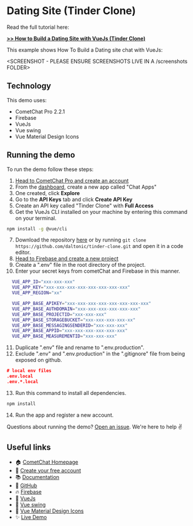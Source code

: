 # Dating Site (Tinder Clone)

Read the full tutorial here:

[**>> How to Build a Dating Site with VueJs (Tinder Clone)**](https://www.cometchat.com/tutorials/#)

This example shows How To Build a Dating site chat with VueJs:

<SCREENSHOT - PLEASE ENSURE SCREENSHOTS LIVE IN A /screenshots FOLDER>

## Technology
This demo uses:

* CometChat Pro 2.2.1
* Firebase
* VueJs
* Vue swing
* Vue Material Design Icons

## Running the demo

To run the demo follow these steps:

1. [Head to CometChat Pro and create an account](https://www.cometchat.com/pro?utm_source=github&utm_medium=link&utm_campaign=NAMEOFREPO)
2. From the [dashboard](https://app.cometchat.com/signup?utm_source=github&utm_medium=link&utm_campaign=NAMEOFREPO), create a new app called "Chat Apps"
3. One created, click **Explore**
4. Go to the **API Keys** tab and click **Create API Key**
5. Create an API key called "Tinder Clone" with **Full Access**
6. Get the VueJs CLI installed on your machine by entering this command on your terminal.
  ```sh
  npm install -g @vue/cli
  ```
7. Download the repository [here](https://github.com/daltonic/tinder-clone/archive/master.zip) or by running `git clone https://github.com/daltonic/tinder-clone.git` and open it in a code editor.
8. [Head to Firebase and create a new project](https://console.firebase.google.com)
9. Create a ".env" file in the root directory of the project.
10. Enter your secret keys from cometChat and Firebase in this manner.
  ```sh
    VUE_APP_ID="xxx-xxx-xxx"
    VUE_APP_KEY="xxx-xxx-xxx-xxx-xxx-xxx-xxx-xxx"
    VUE_APP_REGION="xx"

    VUE_APP_BASE_APIKEY="xxx-xxx-xxx-xxx-xxx-xxx-xxx-xxx"
    VUE_APP_BASE_AUTHDOMAIN="xxx-xxx-xxx-xxx-xxx-xxx"
    VUE_APP_BASE_PROJECTID="xxx-xxx-xxx"
    VUE_APP_BASE_STORAGEBUCKET="xxx-xxx-xxx-xxx-xx"
    VUE_APP_BASE_MESSAGINGSENDERID="xxx-xxx-xxx"
    VUE_APP_BASE_APPID="xxx-xxx-xxx-xxx-xxx-xxx"
    VUE_APP_BASE_MEASUREMENTID="xxx-xxx-xxx"

  ```
11. Duplicate ".env" file and rename to ".env.production".
12. Exclude ".env" and ".env.production" in the ".gitignore" file from being exposed on github.
  ```json
  # local env files
  .env.local
  .env.*.local
  ```
13. Run this command to install all dependencies.
  ```sh
  npm install
  ```
14. Run the app and register a new account.

Questions about running the demo? [Open an issue](https://github.com/daltonic/tinder-clone/issues). We're here to help ✌️


## Useful links

- 🏠 [CometChat Homepage](https://www.cometchat.com/pro/?utm_source=github&utm_medium=link&utm_campaign=NAMEOFREPO)
- 🚀 [Create your free account](https://app.cometchat.com/signup/?utm_source=github&utm_medium=link&utm_campaign=NAMEOFREPO)
- 📚 [Documentation](https://prodocs.cometchat.com/?utm_source=github&utm_medium=link&utm_campaign=NAMEOFREPO)
- 👾 [GitHub](https://www.github.com/cometchat-pro)
- 🔥 [Firebase](https://console.firebase.google.com)
- 🔷 [VueJs](https://vuejs.org/v2/guide/installation.html)
- 🔶 [Vue swing](https://www.npmjs.com/package/vue-swing)
- 💠 [Vue Material Design Icons](https://www.npmjs.com/package/vue-material-design-icons)
- ✨ [Live Demo](https://tiner-clone-213ab.web.app/)